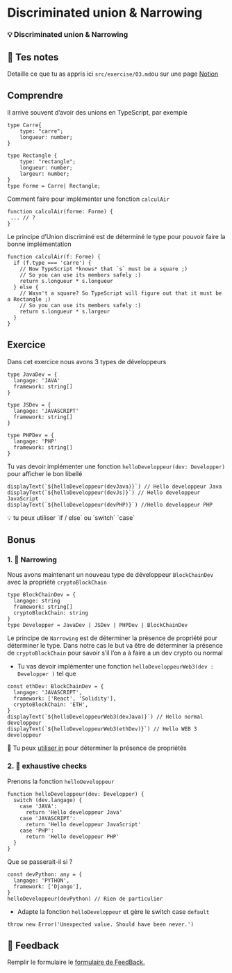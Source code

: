 # Discriminated union & Narrowing

### 💡 Discriminated union & Narrowing

## 📝 Tes notes

Detaille ce que tu as appris ici
`src/exercise/03.md`ou sur une page [Notion](https://go.mikecodeur.com/course-notes-template)

## Comprendre

Il arrive souvent d’avoir des unions en TypeScript, par exemple

```tsx
type Carre{
    type: "carre";
    longueur: number;
}

type Rectangle {
    type: "rectangle";
    longueur: number;
    largeur: number;
}
type Forme = Carre| Rectangle;
```

Comment faire pour implémenter une fonction `calculAir`

```tsx
function calculAir(forme: Forme) {
 ... // ?
}
```

Le principe d’Union discriminé est de déterminé le type pour pouvoir faire la
bonne implémentation

```tsx
function calculAir(f: Forme) {
  if (f.type === 'carre') {
    // Now TypeScript *knows* that `s` must be a square ;)
    // So you can use its members safely :)
    return s.longueur * s.longueur
  } else {
    // Wasn't a square? So TypeScript will figure out that it must be a Rectangle ;)
    // So you can use its members safely :)
    return s.longueur * s.largeur
  }
}
```

## Exercice

Dans cet exercice nous avons 3 types de développeurs

```tsx
type JavaDev = {
  langage: 'JAVA'
  framework: string[]
}

type JSDev = {
  langage: 'JAVASCRIPT'
  framework: string[]
}

type PHPDev = {
  langage: 'PHP'
  framework: string[]
}
```

Tu vas devoir implémenter une fonction `helloDeveloppeur(dev: Developper)` pour
afficher le bon libellé

```tsx
displayText(`${helloDeveloppeur(devJava)}`) // Hello developpeur Java
displayText(`${helloDeveloppeur(devJs)}`) // Hello developpeur JavaScript
displayText(`${helloDeveloppeur(devPHP)}`) //Hello developpeur PHP
```

<aside>
💡 tu peux utiliser `if / else` ou `switch` `case`

</aside>

## Bonus

### 1. 🚀 Narrowing

Nous avons maintenant un nouveau type de développeur `BlockChainDev` avec la
propriété `cryptoBlockChain`

```tsx
type BlockChainDev = {
  langage: string
  framework: string[]
  cryptoBlockChain: string
}
type Developper = JavaDev | JSDev | PHPDev | BlockChainDev
```

Le principe de `Narrowing` est de déterminer la présence de propriété pour
déterminer le type. Dans notre cas le but va être de déterminer la présence de
`cryptoBlockChain` pour savoir s’il l’on a à faire a un dev crypto ou normal

- Tu vas devoir implémenter une fonction
  `helloDeveloppeurWeb3(dev : Developper )` tel que

```tsx
const ethDev: BlockChainDev = {
  langage: 'JAVASCRIPT',
  framework: ['React', 'Solidity'],
  cryptoBlockChain: 'ETH',
}
displayText(`${helloDeveloppeurWeb3(devJava)}`) // Hello normal developpeur
displayText(`${helloDeveloppeurWeb3(ethDev)}`) // Hello WEB 3 developpeur
```

📑 Tu peux
[utiliser in](https://developer.mozilla.org/en-US/docs/Web/JavaScript/Reference/Operators/in)
pour déterminer la présence de propriétés

### 2. 🚀 exhaustive checks

Prenons la fonction `helloDeveloppeur`

```tsx
function helloDeveloppeur(dev: Developper) {
  switch (dev.langage) {
    case 'JAVA':
      return 'Hello developpeur Java'
    case 'JAVASCRIPT':
      return 'Hello developpeur JavaScript'
    case 'PHP':
      return 'Hello developpeur PHP'
  }
}
```

Que se passerait-il si ?

```tsx
const devPython: any = {
  langage: 'PYTHON',
  framework: ['Django'],
}
helloDeveloppeur(devPython) // Rien de particulier
```

- Adapte la fonction `helloDeveloppeur` et gère le switch case `default`

```tsx
throw new Error('Unexpected value. Should have been never.')
```

## 🐜 Feedback

Remplir le formulaire le
[formulaire de FeedBack.](https://go.mikecodeur.com/cours-react-avis?entry.1912869708=TypeScript%20PRO&entry.1430994900=4.TypeScript%20Avancee&entry.533578441=01%20Discriminated%20Unions)
